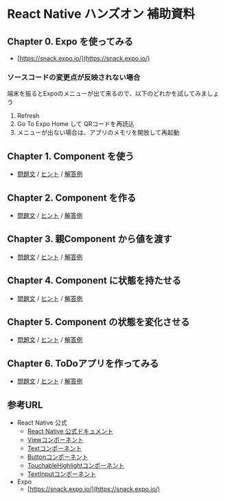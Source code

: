 # React Native ハンズオン 補助資料

## Chapter 0. Expo を使ってみる

- [https://snack.expo.io/](https://snack.expo.io/)

### ソースコードの変更点が反映されない場合

端末を振るとExpoのメニューが出て来るので、以下のどれかを試してみましょう

1. Refresh
2. Go To Expo Home して QRコードを再読込
3. メニューが出ない場合は、アプリのメモリを開放して再起動

## Chapter 1. Component を使う

- [問題文](/chapter1/chapter1_q.js) / [ヒント](/chapter1/chapter1_h.js) / [解答例](/chapter1/chapter1_a.js)

## Chapter 2. Component を作る

- [問題文](/chapter2/chapter2_q.js) / [ヒント](/chapter2/chapter2_h.js) / [解答例](/chapter2/chapter2_a.js)

## Chapter 3. 親Component から値を渡す

- [問題文](/chapter3/chapter3_q.js) / [ヒント](/chapter3/chapter3_h.js) / [解答例](/chapter3/chapter3_a.js)

## Chapter 4. Component に状態を持たせる

- [問題文](/chapter4/chapter4_q.js) / [ヒント](/chapter4/chapter4_h.js) / [解答例](/chapter4/chapter4_a.js)

## Chapter 5. Component の状態を変化させる

- [問題文](/chapter5/chapter5_q.js) / [ヒント](/chapter5/chapter5_h.js) / [解答例](/chapter5/chapter5_a.js)

## Chapter 6. ToDoアプリを作ってみる

- [問題文](/chapter6/chapter6_q.js) / [ヒント](/chapter6/chapter6_h.js) / [解答例](/chapter6/chapter6_a.js)

## 参考URL

- React Native 公式
  - [React Native 公式ドキュメント](https://facebook.github.io/react-native/docs/getting-started.html)
  - [Viewコンポーネント](https://facebook.github.io/react-native/docs/view.html)
  - [Textコンポーネント](https://facebook.github.io/react-native/docs/text.html)
  - [Buttonコンポーネント](https://facebook.github.io/react-native/docs/button.html)
  - [TouchableHighlightコンポーネント](https://facebook.github.io/react-native/docs/touchablehighlight.html)
  - [TextInputコンポーネント](https://facebook.github.io/react-native/docs/textinput.html)
- Expo
  - [https://snack.expo.io/](https://snack.expo.io/)

